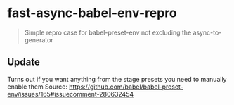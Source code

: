 # fast-async-babel-env-repro
> Simple repro case for babel-preset-env not excluding the async-to-generator


## Update
Turns out if you want anything from the stage presets you need to manually enable them
Source: https://github.com/babel/babel-preset-env/issues/165#issuecomment-280632454
